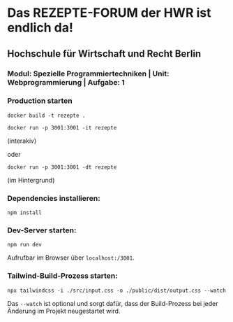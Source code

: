 # Das REZEPTE-FORUM der HWR ist endlich da!
## Hochschule für Wirtschaft und Recht Berlin
### Modul: Spezielle Programmiertechniken | Unit: Webprogrammierung | Aufgabe: 1

### Production starten

```
docker build -t rezepte .
```
```
docker run -p 3001:3001 -it rezepte
```
(interakiv)

oder

```
docker run -p 3001:3001 -dt rezepte
``` 
(im Hintergrund)

### Dependencies installieren:
```
npm install
```
### Dev-Server starten:
```
npm run dev
```
Aufrufbar im Browser über ```localhost:/3001```.

### Tailwind-Build-Prozess starten:
```
npx tailwindcss -i ./src/input.css -o ./public/dist/output.css --watch
```
Das 
```--watch``` ist optional und sorgt dafür, dass der Build-Prozess bei jeder Änderung im Projekt neugestartet wird.
